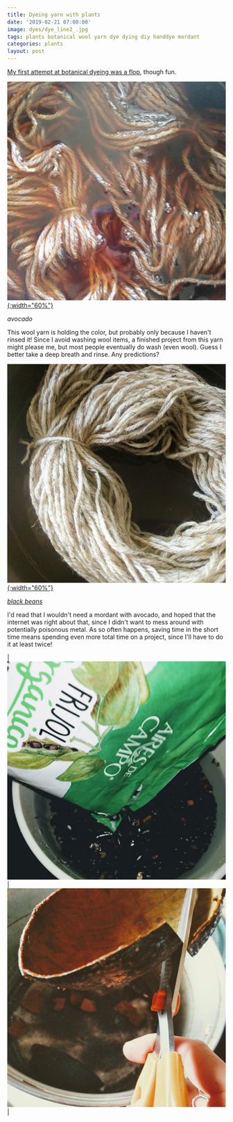 ```yaml
---
title: Dyeing yarn with plants
date: '2019-02-21 07:00:00'
image: dyes/dye_line2_.jpg
tags: plants botanical wool yarn dye dying diy handdye mordant
categories: plants
layout: post
---
```


[My first attempt at botanical dyeing was a flop,](http://reverdecer.annalisagross.com/2019/02/20/dyeing-with-avocado/) though fun.

[![](/images/dyes/yarn_avocado_.jpg){:width="60%"}](/images/dyes/yarn_avocado.jpg)

*avocado*

This wool yarn is holding the color, but probably only because I haven't rinsed it! Since I avoid washing wool items, a finished project from this yarn might please me, but most people eventually do wash (even wool). Guess I better take a deep breath and rinse. Any predictions?

[![](/images/dyes/yarn_beans_.jpg){:width="60%"}](/images/dyes/yarn_beans.jpg)

[*black beans*](http://reverdecer.annalisagross.com/2019/03/01/dyeing-with-black-beans/)

I'd read that I wouldn't need a mordant with avocado, and hoped that the internet was right about that, since I didn't want to mess around with potentially poisonous metal. As so often happens, saving time in the short time means spending even more total time on a project, since I'll have to do it at least twice!

| [![](/images/dyes/beans_.jpg)](/images/dyes/beans.jpg) | [![](/images/dyes/avocadom_.jpg)](/images/dyes/avocadom.jpg) |